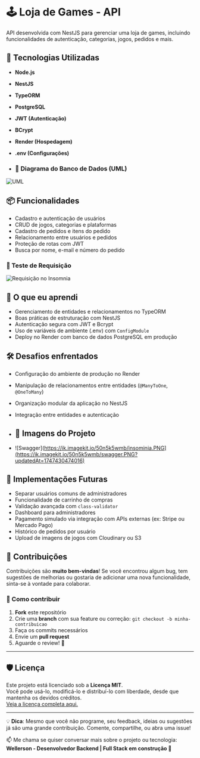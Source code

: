 # 🕹️ Loja de Games - API

API desenvolvida com NestJS para gerenciar uma loja de games, incluindo funcionalidades de autenticação, categorias, jogos, pedidos e mais.

## 🚀 Tecnologias Utilizadas

- **Node.js**
- **NestJS**
- **TypeORM**
- **PostgreSQL**
- **JWT (Autenticação)**
- **BCrypt**
- **Render (Hospedagem)**
- **.env (Configurações)**

- ### 🔷 Diagrama do Banco de Dados (UML)
![UML](https://ik.imagekit.io/50n5k5wmb/Diagrama%20ER%20com%20entidades%20coloridas%20(nota%C3%A7%C3%A3o%20UML)%20(1).png?updatedAt=1747430418834)


## 📦 Funcionalidades

- Cadastro e autenticação de usuários
- CRUD de jogos, categorias e plataformas
- Cadastro de pedidos e itens do pedido
- Relacionamento entre usuários e pedidos
- Proteção de rotas com JWT
- Busca por nome, e-mail e número do pedido


### 🔷 Teste de Requisição
![Requisição no Insomnia](https://ik.imagekit.io/50n5k5wmb/insominia.PNG)


## 🧠 O que eu aprendi

- Gerenciamento de entidades e relacionamentos no TypeORM
- Boas práticas de estruturação com NestJS
- Autenticação segura com JWT e Bcrypt
- Uso de variáveis de ambiente (.env) com `ConfigModule`
- Deploy no Render com banco de dados PostgreSQL em produção

## 🛠️ Desafios enfrentados

- Configuração do ambiente de produção no Render
- Manipulação de relacionamentos entre entidades (`@ManyToOne`, `@OneToMany`)
- Organização modular da aplicação no NestJS
- Integração entre entidades e autenticação

- ## 📸 Imagens do Projeto
- ![Swagger](https://ik.imagekit.io/50n5k5wmb/insominia.PNG](https://ik.imagekit.io/50n5k5wmb/swagger.PNG?updatedAt=1747430474016)


## 📌 Implementações Futuras

- Separar usuários comuns de administradores
- Funcionalidade de carrinho de compras
- Validação avançada com `class-validator`
- Dashboard para administradores
- Pagamento simulado via integração com APIs externas (ex: Stripe ou Mercado Pago)
- Histórico de pedidos por usuário
- Upload de imagens de jogos com Cloudinary ou S3

## 🤝 Contribuições

Contribuições são **muito bem-vindas**! Se você encontrou algum bug, tem sugestões de melhorias ou gostaria de adicionar uma nova funcionalidade, sinta-se à vontade para colaborar.

### 📌 Como contribuir

1. **Fork** este repositório
2. Crie uma **branch** com sua feature ou correção: `git checkout -b minha-contribuicao`
3. Faça os commits necessários
4. Envie um **pull request**
5. Aguarde o review! 💬

---

## 🛡️ Licença

Este projeto está licenciado sob a **Licença MIT**.  
Você pode usá-lo, modificá-lo e distribuí-lo com liberdade, desde que mantenha os devidos créditos.  
[Veja a licença completa aqui.](https://opensource.org/licenses/MIT)

---

💡 **Dica**: Mesmo que você não programe, seu feedback, ideias ou sugestões já são uma grande contribuição. Comente, compartilhe, ou abra uma issue!


📫 Me chama se quiser conversar mais sobre o projeto ou tecnologia:  
**Wellerson - Desenvolvedor Backend | Full Stack em construção 🚀**


